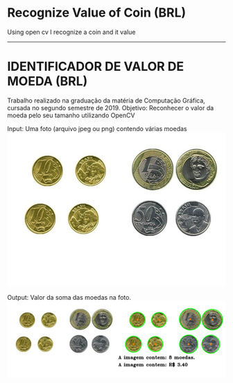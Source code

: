 # Recognize Value of Coin (BRL)
Using open cv I recognize a coin and it value

------------------------------------------------------------------------

# IDENTIFICADOR DE VALOR DE MOEDA (BRL)

Trabalho realizado na graduação da matéria de Computação Gráfica, cursada no segundo semestre de 2019.
Objetivo: Reconhecer o valor da moeda pelo seu tamanho utilizando OpenCV

Input: Uma foto  (arquivo jpeg ou png) contendo várias moedas
![input](/image/input.jpg)

Output: Valor da soma das moedas na foto.
![output](/image/output.png)

